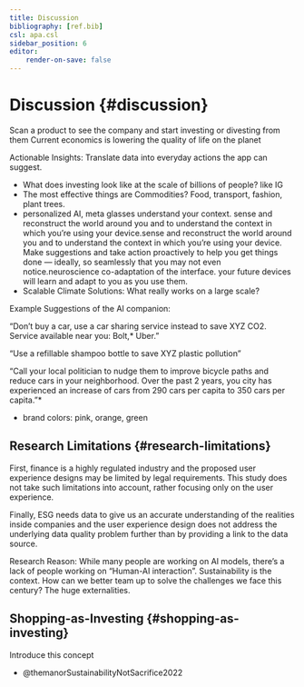 ```yaml
---
title: Discussion
bibliography: [ref.bib]
csl: apa.csl
sidebar_position: 6
editor:
    render-on-save: false
---
```


# Discussion {#discussion}

Scan a product to see the company and start investing or divesting from
them Current economics is lowering the quality of life on the planet

Actionable Insights: Translate data into everyday actions the app can
suggest.

-   What does investing look like at the scale of billions of people?
    like IG
-   The most effective things are Commodities? Food, transport, fashion,
    plant trees.
-   personalized AI, meta glasses understand your context. sense and
    reconstruct the world around you and to understand the context in
    which you’re using your device.sense and reconstruct the world
    around you and to understand the context in which you’re using your
    device. Make suggestions and take action proactively to help you get
    things done — ideally, so seamlessly that you may not even
    notice.neuroscience co-adaptation of the interface. your future
    devices will learn and adapt to you as you use them.
-   Scalable Climate Solutions: What really works on a large scale?

Example Suggestions of the AI companion:

“Don’t buy a car, use a car sharing service instead to save XYZ CO2.
Service available near you: Bolt,\* Uber.”

“Use a refillable shampoo bottle to save XYZ plastic pollution”

“Call your local politician to nudge them to improve bicycle paths and
reduce cars in your neighborhood. Over the past 2 years, you city has
experienced an increase of cars from 290 cars per capita to 350 cars per
capita.”\*

-   brand colors: pink, orange, green

## Research Limitations {#research-limitations}

First, finance is a highly regulated industry and the proposed user
experience designs may be limited by legal requirements. This study does
not take such limitations into account, rather focusing only on the user
experience.

Finally, ESG needs data to give us an accurate understanding of the
realities inside companies and the user experience design does not
address the underlying data quality problem further than by providing a
link to the data source.

Research Reason: While many people are working on AI models, there’s a
lack of people working on “Human-AI interaction”. Sustainability is the
context. How can we better team up to solve the challenges we face this
century? The huge externalities.

## Shopping-as-Investing {#shopping-as-investing}

Introduce this concept

-   @themanorSustainabilityNotSacrifice2022

